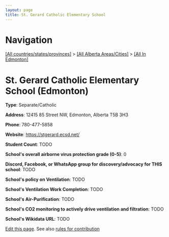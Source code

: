 ```yaml
---
layout: page
title: St. Gerard Catholic Elementary School
---
```

# Navigation

[[All countries/states/provinces]](../../..) > [[All Alberta Areas/Cities]](../..) > [[All In Edmonton]](..)

# St. Gerard Catholic Elementary School (Edmonton)

**Type**: Separate/Catholic

**Address**: 12415 85 Street NW, Edmonton, Alberta T5B 3H3

**Phone**: 780-477-5858

**Website**: <https://stgerard.ecsd.net/>

**Student Count**: TODO

**School's overall airborne virus protection grade (0-5)**: 0

**Discord, Facebook, or WhatsApp group for discovery/advocacy for THIS school**: TODO

**School's policy on Ventilation**: TODO

**School's Ventilation Work Completion**: TODO

**School's Air-Purification**: TODO

**School's CO2 monitoring to actively drive ventilation and filtration**: TODO

**School's Wikidata URL**: TODO


[Edit this page](https://github.com/ventilate-schools/AB/edit/main/./Edmonton/St._Gerard_Catholic_Elementary_School.md). See also [rules for contribution](../../../contribution-rules/)